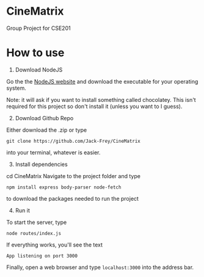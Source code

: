# CineMatrix
Group Project for CSE201 

# How to use
1. Download NodeJS   

Go the the [NodeJS website](https://nodejs.org/en/download) and download the executable for 
your operating system.   

Note: it will ask if you want to install something called chocolatey. This isn't required for this project so don't install it (unless you want to I guess).   

2. Download Github Repo   

Either download the .zip or type 
```
git clone https://github.com/Jack-Frey/CineMatrix 
```
into your terminal, whatever is easier.

3. Install dependencies   

cd CineMatrix
Navigate to the project folder and type
```
npm install express body-parser node-fetch
```
to download the packages needed to run the project

4. Run it   

To start the server, type
```
node routes/index.js
```
If everything works, you'll see the text
```
App listening on port 3000
```
Finally, open a web browser and type `localhost:3000` into the address bar.
